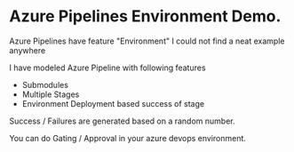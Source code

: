 # Azure Pipelines Environment Demo.

Azure Pipelines have feature "Environment" I could not find a neat example anywhere 

I have modeled Azure Pipeline with following features

+ Submodules
+ Multiple Stages
+ Environment Deployment based success of stage 


Success / Failures are generated based on a random number.


You can do Gating / Approval in your azure devops environment.






